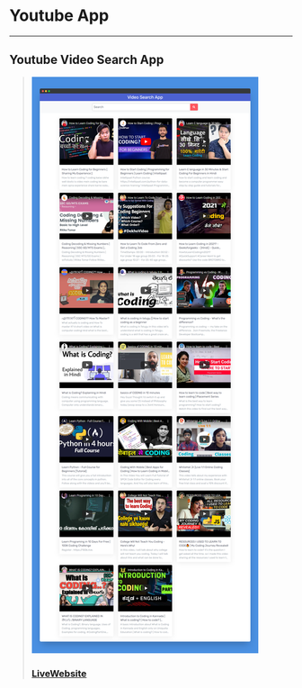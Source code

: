 # Youtube App
---
Youtube Video Search App 
---
> ![Website](images/youtubesearchapp.png)
> ### [LiveWebsite]()